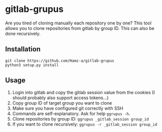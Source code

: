 # gitlab-grupus

Are you tired of cloning manually each repository one by one? This tool allows you to clone repositories from gitlab by group ID. This can also be done recursively.  

## Installation
```
git clone https://github.com/Hamz-a/gitlab-grupus
python3 setup.py install
```

## Usage

1. Login into gitlab and copy the gitlab session value from the cookies (I should probably also support access tokens...)
2. Copy group ID of target group you want to clone
3. Make sure you have configured git correctly with SSH
4. Commands are self-explanatory. Ask for help `ggrupus -h`.
5. Clone repositories by group ID: `ggrupus _gitlab_session group_id`
6. If you want to clone recursively: `ggrupus -r _gitlab_session group_id`






